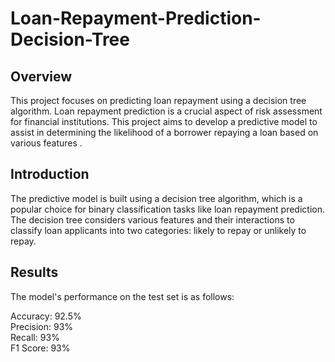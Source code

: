 # Loan-Repayment-Prediction-Decision-Tree

## Overview
This project focuses on predicting loan repayment using a decision tree algorithm. Loan repayment prediction is a crucial aspect of risk assessment for financial institutions. This project aims to develop a predictive model to assist in determining the likelihood of a borrower repaying a loan based on various features .  

## Introduction
The predictive model is built using a decision tree algorithm, which is a popular choice for binary classification tasks like loan repayment prediction. The decision tree considers various features and their interactions to classify loan applicants into two categories: likely to repay or unlikely to repay.

## Results
The model's performance on the test set is as follows:

Accuracy: 92.5%  
Precision: 93%  
Recall: 93%  
F1 Score: 93%  
